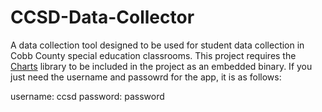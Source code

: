 # CCSD-Data-Collector
A data collection tool designed to be used for student data collection in Cobb County special education classrooms. This project requires the [Charts](https://github.com/danielgindi/Charts) library to be included in the project as an embedded binary. If you just need the username and passowrd for the app, it is as follows:

username: ccsd
password: password
